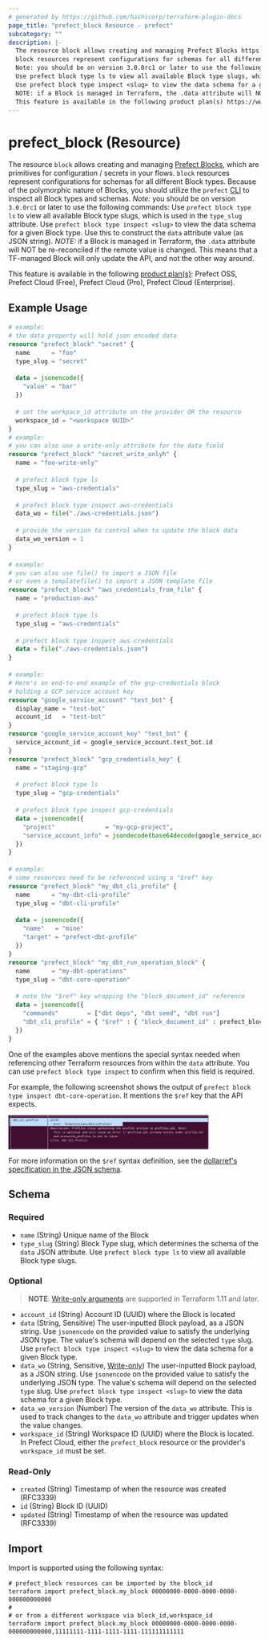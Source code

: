 ```yaml
---
# generated by https://github.com/hashicorp/terraform-plugin-docs
page_title: "prefect_block Resource - prefect"
subcategory: ""
description: |-
  The resource block allows creating and managing Prefect Blocks https://docs.prefect.io/latest/concepts/blocks/, which are primitives for configuration / secrets in your flows.
  block resources represent configurations for schemas for all different Block types. Because of the polymorphic nature of Blocks, you should utilize the prefect CLI https://docs.prefect.io/latest/getting-started/installation/ to inspect all Block types and schemas.
  Note: you should be on version 3.0.0rc1 or later to use the following commands:
  Use prefect block type ls to view all available Block type slugs, which is used in the type_slug attribute.
  Use prefect block type inspect <slug> to view the data schema for a given Block type. Use this to construct the data attribute value (as JSON string).
  NOTE: if a Block is managed in Terraform, the .data attribute will NOT be re-reconciled if the remote value is changed. This means that a TF-managed Block will only update the API, and not the other way around.
  This feature is available in the following product plan(s) https://www.prefect.io/pricing: Prefect OSS, Prefect Cloud (Free), Prefect Cloud (Pro), Prefect Cloud (Enterprise).
---
```


# prefect_block (Resource)


The resource `block` allows creating and managing [Prefect Blocks](https://docs.prefect.io/latest/concepts/blocks/), which are primitives for configuration / secrets in your flows.
`block` resources represent configurations for schemas for all different Block types. Because of the polymorphic nature of Blocks, you should utilize the `prefect` [CLI](https://docs.prefect.io/latest/getting-started/installation/) to inspect all Block types and schemas.
*Note:* you should be on version `3.0.0rc1` or later to use the following commands:
Use `prefect block type ls` to view all available Block type slugs, which is used in the `type_slug` attribute.
Use `prefect block type inspect <slug>` to view the data schema for a given Block type. Use this to construct the `data` attribute value (as JSON string).
*NOTE:* if a Block is managed in Terraform, the `.data` attribute will NOT be re-reconciled if the remote value is changed. This means that a TF-managed Block will only update the API, and not the other way around.

This feature is available in the following [product plan(s)](https://www.prefect.io/pricing): Prefect OSS, Prefect Cloud (Free), Prefect Cloud (Pro), Prefect Cloud (Enterprise).


## Example Usage

```terraform
# example:
# the data property will hold json encoded data
resource "prefect_block" "secret" {
  name      = "foo"
  type_slug = "secret"

  data = jsonencode({
    "value" = "bar"
  })

  # set the workpace_id attribute on the provider OR the resource
  workspace_id = "<workspace UUID>"
}
# example:
# you can also use a write-only attribute for the data field
resource "prefect_block" "secret_write_onlyh" {
  name = "foo-write-only"

  # prefect block type ls
  type_slug = "aws-credentials"

  # prefect block type inspect aws-credentials
  data_wo = file("./aws-credentials.json")

  # provide the version to control when to update the block data
  data_wo_version = 1
}

# example:
# you can also use file() to import a JSON file
# or even a templatefile() to import a JSON template file
resource "prefect_block" "aws_credentials_from_file" {
  name = "production-aws"

  # prefect block type ls
  type_slug = "aws-credentials"

  # prefect block type inspect aws-credentials
  data = file("./aws-credentials.json")
}

# example:
# Here's an end-to-end example of the gcp-credentials block
# holding a GCP service account key
resource "google_service_account" "test_bot" {
  display_name = "test-bot"
  account_id   = "test-bot"
}
resource "google_service_account_key" "test_bot" {
  service_account_id = google_service_account.test_bot.id
}
resource "prefect_block" "gcp_credentials_key" {
  name = "staging-gcp"

  # prefect block type ls
  type_slug = "gcp-credentials"

  # prefect block type inspect gcp-credentials
  data = jsonencode({
    "project"              = "my-gcp-project",
    "service_account_info" = jsondecode(base64decode(google_service_account_key.test_bot.private_key))
  })
}

# example:
# some resources need to be referenced using a "$ref" key
resource "prefect_block" "my_dbt_cli_profile" {
  name      = "my-dbt-cli-profile"
  type_slug = "dbt-cli-profile"

  data = jsonencode({
    "name"   = "mine"
    "target" = "prefect-dbt-profile"
  })
}
resource "prefect_block" "my_dbt_run_operation_block" {
  name      = "my-dbt-operations"
  type_slug = "dbt-core-operation"

  # note the "$ref" key wrapping the "block_document_id" reference
  data = jsonencode({
    "commands"        = ["dbt deps", "dbt seed", "dbt run"]
    "dbt_cli_profile" = { "$ref" : { "block_document_id" : prefect_block.my_dbt_cli_profile.id } }
  })
}
```

One of the examples above mentions the special syntax needed when referencing
other Terraform resources from within the `data` attribute. You can use `prefect
block type inspect` to confirm when this field is required.

For example, the following screenshot shows the output of `prefect block type inspect
dbt-core-operation`. It mentions the `$ref` key that the API expects.

<img src="https://raw.githubusercontent.com/PrefectHQ/terraform-provider-prefect/main/docs/images/block-type-inspect-ref-key.png" alt="Block type inspect ref key" align="center" width="400">

For more information on the `$ref` syntax definition, see the
[dollarref's specification in the JSON schema](https://json-schema.org/understanding-json-schema/structuring#dollarref).

<!-- schema generated by tfplugindocs -->
## Schema

### Required

- `name` (String) Unique name of the Block
- `type_slug` (String) Block Type slug, which determines the schema of the `data` JSON attribute. Use `prefect block type ls` to view all available Block type slugs.

### Optional

> **NOTE**: [Write-only arguments](https://developer.hashicorp.com/terraform/language/resources/ephemeral#write-only-arguments) are supported in Terraform 1.11 and later.

- `account_id` (String) Account ID (UUID) where the Block is located
- `data` (String, Sensitive) The user-inputted Block payload, as a JSON string. Use `jsonencode` on the provided value to satisfy the underlying JSON type. The value's schema will depend on the selected `type` slug. Use `prefect block type inspect <slug>` to view the data schema for a given Block type.
- `data_wo` (String, Sensitive, [Write-only](https://developer.hashicorp.com/terraform/language/resources/ephemeral#write-only-arguments)) The user-inputted Block payload, as a JSON string. Use `jsonencode` on the provided value to satisfy the underlying JSON type. The value's schema will depend on the selected `type` slug. Use `prefect block type inspect <slug>` to view the data schema for a given Block type.
- `data_wo_version` (Number) The version of the `data_wo` attribute. This is used to track changes to the `data_wo` attribute and trigger updates when the value changes.
- `workspace_id` (String) Workspace ID (UUID) where the Block is located. In Prefect Cloud, either the `prefect_block` resource or the provider's `workspace_id` must be set.

### Read-Only

- `created` (String) Timestamp of when the resource was created (RFC3339)
- `id` (String) Block ID (UUID)
- `updated` (String) Timestamp of when the resource was updated (RFC3339)

## Import

Import is supported using the following syntax:

```shell
# prefect_block resources can be imported by the block_id
terraform import prefect_block.my_block 00000000-0000-0000-0000-000000000000
#
# or from a different workspace via block_id,workspace_id
terraform import prefect_block.my_block 00000000-0000-0000-0000-000000000000,11111111-1111-1111-1111-111111111111
```
